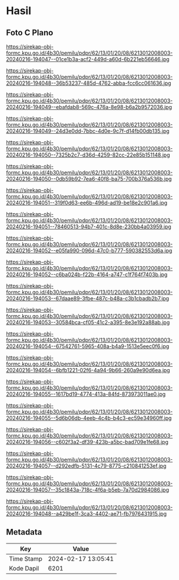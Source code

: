 # Hasil

## Foto C Plano

https://sirekap-obj-formc.kpu.go.id/4b30/pemilu/pdpr/62/13/01/20/08/6213012008003-20240216-194047--01ce1b3a-acf2-449d-a60d-6b221eb56646.jpg

https://sirekap-obj-formc.kpu.go.id/4b30/pemilu/pdpr/62/13/01/20/08/6213012008003-20240216-194048--36b53237-485d-4762-abba-fcc6cc061636.jpg

https://sirekap-obj-formc.kpu.go.id/4b30/pemilu/pdpr/62/13/01/20/08/6213012008003-20240216-194049--ebafdab8-569c-476a-8e98-b6a2b9572036.jpg

https://sirekap-obj-formc.kpu.go.id/4b30/pemilu/pdpr/62/13/01/20/08/6213012008003-20240216-194049--24d3e0dd-7bbc-4d0e-9c7f-d14fb00db135.jpg

https://sirekap-obj-formc.kpu.go.id/4b30/pemilu/pdpr/62/13/01/20/08/6213012008003-20240216-194050--7325b2c7-d36d-4259-82cc-22e85b151148.jpg

https://sirekap-obj-formc.kpu.go.id/4b30/pemilu/pdpr/62/13/01/20/08/6213012008003-20240216-194050--0db59b92-7ea6-40f8-ba75-700b376a536b.jpg

https://sirekap-obj-formc.kpu.go.id/4b30/pemilu/pdpr/62/13/01/20/08/6213012008003-20240216-194051--319f0d63-ee6b-496d-ad19-be18e2c901a6.jpg

https://sirekap-obj-formc.kpu.go.id/4b30/pemilu/pdpr/62/13/01/20/08/6213012008003-20240216-194051--78460513-94b7-401c-8d8e-230bb4a03959.jpg

https://sirekap-obj-formc.kpu.go.id/4b30/pemilu/pdpr/62/13/01/20/08/6213012008003-20240216-194052--e05fa990-096d-47c0-b777-590382553d6a.jpg

https://sirekap-obj-formc.kpu.go.id/4b30/pemilu/pdpr/62/13/01/20/08/6213012008003-20240216-194052--c6ba024b-f22b-4164-a747-c1f764f7403b.jpg

https://sirekap-obj-formc.kpu.go.id/4b30/pemilu/pdpr/62/13/01/20/08/6213012008003-20240216-194053--67daae89-3fbe-487c-b48a-c3b1cbadb2b7.jpg

https://sirekap-obj-formc.kpu.go.id/4b30/pemilu/pdpr/62/13/01/20/08/6213012008003-20240216-194053--30584bca-cf05-41c2-a395-8e3e192a88ab.jpg

https://sirekap-obj-formc.kpu.go.id/4b30/pemilu/pdpr/62/13/01/20/08/6213012008003-20240216-194054--67542761-5965-408a-b4a9-1513e5eec0f6.jpg

https://sirekap-obj-formc.kpu.go.id/4b30/pemilu/pdpr/62/13/01/20/08/6213012008003-20240216-194054--6bfb1221-02f6-4a94-9b66-260a9e90d6ea.jpg

https://sirekap-obj-formc.kpu.go.id/4b30/pemilu/pdpr/62/13/01/20/08/6213012008003-20240216-194055--1617bd19-4774-413a-84fd-873973011ae0.jpg

https://sirekap-obj-formc.kpu.go.id/4b30/pemilu/pdpr/62/13/01/20/08/6213012008003-20240216-194055--5d6b06db-4eeb-4c4b-b4c3-ec59e34960ff.jpg

https://sirekap-obj-formc.kpu.go.id/4b30/pemilu/pdpr/62/13/01/20/08/6213012008003-20240216-194056--c602f3a2-df39-423b-a5bc-bad709e1fe68.jpg

https://sirekap-obj-formc.kpu.go.id/4b30/pemilu/pdpr/62/13/01/20/08/6213012008003-20240216-194057--d292edfb-5131-4c79-8775-c210841253ef.jpg

https://sirekap-obj-formc.kpu.go.id/4b30/pemilu/pdpr/62/13/01/20/08/6213012008003-20240216-194057--35c1843a-718c-4f6a-b5eb-7a70d2984086.jpg

https://sirekap-obj-formc.kpu.go.id/4b30/pemilu/pdpr/62/13/01/20/08/6213012008003-20240216-194048--a429be1f-3ca3-4402-ae71-fb7976431915.jpg


## Metadata

| Key        | Value               |
| ---------- | ------------------- |
| Time Stamp | 2024-02-17 13:05:41 |
| Kode Dapil | 6201                |



